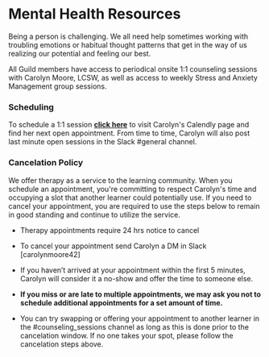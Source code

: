 # Mental Health Resources

Being a person is challenging. We all need help sometimes working with troubling emotions or habitual thought patterns that get in the way of us realizing our potential and feeling our best. 

All Guild members have access to periodical onsite 1:1 counseling sessions with Carolyn Moore, LCSW, as well as access to weekly Stress and Anxiety Management group sessions. 

### Scheduling

To schedule a 1:1 session [**click here**](https://calendly.com/carolyn-9) to visit Carolyn's Calendly page and find her next open appointment. From time to time, Carolyn will also post last minute open sessions in the Slack \#general channel. 

### Cancelation Policy

We offer therapy as a service to the learning community. When you schedule an appointment, you're committing to respect Carolyn's time and occupying a slot that another learner could potentially use. If you need to cancel your appointment, you are required to use the steps below to remain in good standing and continue to utilize the service. 

* Therapy appointments require 24 hrs notice to cancel

* To cancel your appointment send Carolyn a DM in Slack \[carolynmoore42\]

* If you haven’t arrived at your appointment within the first 5 minutes, Carolyn will consider it a no-show and offer the time to someone else.

* **If you miss or are late to multiple appointments, we may ask you not to schedule additional appointments for a set amount of time.**

* You can try swapping or offering your appointment to another learner in the \#counseling\_sessions channel as long as this is done prior to the cancelation window. If no one takes your spot, please follow the cancelation steps above.



